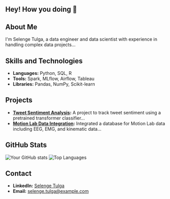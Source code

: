 ## Hey! How you doing 👋

## About Me
I'm Selenge Tulga, a data engineer and data scientist with experience in handling complex data projects...

## Skills and Technologies
- **Languages:** Python, SQL, R
- **Tools:** Spark, MLflow, Airflow, Tableau
- **Libraries:** Pandas, NumPy, Scikit-learn

## Projects
- **[Tweet Sentiment Analysis](https://github.com/username/tweet-sentiment-analysis):** A project to track tweet sentiment using a pretrained transformer classifier...
- **[Motion Lab Data Integration](https://github.com/username/motion-lab-data-integration):** Integrated a database for Motion Lab data including EEG, EMG, and kinematic data...

## GitHub Stats
![Your GitHub stats](https://github-readme-stats.vercel.app/api?username=yourusername&show_icons=true&theme=radical)
![Top Languages](https://github-readme-stats.vercel.app/api/top-langs/?username=yourusername&layout=compact&theme=radical)

## Contact
- **LinkedIn:** [Selenge Tulga](https://www.linkedin.com/in/selenge-tulga/)
- **Email:** selenge.tulga@example.com


<!--
**selengetu/selengetu** is a ✨ _special_ ✨ repository because its `README.md` (this file) appears on your GitHub profile.
![GitHub followers](https://img.shields.io/github/followers/username?style=social)
![LinkedIn](https://img.shields.io/badge/-LinkedIn-blue?style=flat&logo=linkedin&logoColor=white&link=https://www.linkedin.com/in/username/)
Here are some ideas to get you started:

- 🔭 I’m currently working on ...
- 🌱 I’m currently learning ...
- 👯 I’m looking to collaborate on ...
- 🤔 I’m looking for help with ...
- 💬 Ask me about ...
- 📫 How to reach me: ...
- 😄 Pronouns: ...
- ⚡ Fun fact: ...
-->
